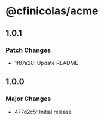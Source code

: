# @cfinicolas/acme

## 1.0.1

### Patch Changes

- 1f87a28: Update README

## 1.0.0

### Major Changes

- 477d2c5: Initial release
